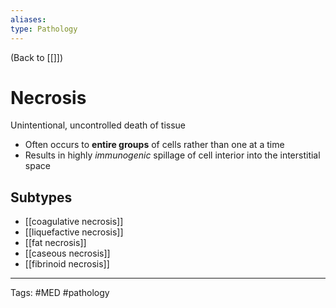 ```yaml
---
aliases: 
type: Pathology
---
```


(Back to [[]])

# Necrosis

Unintentional, uncontrolled death of tissue
- Often occurs to **entire groups** of cells rather than one at a time
- Results in highly _immunogenic_ spillage of cell interior into the interstitial space
## Subtypes
- [[coagulative necrosis]]
- [[liquefactive necrosis]]
- [[fat necrosis]]
- [[caseous necrosis]]
- [[fibrinoid necrosis]]

---
Tags: #MED #pathology 